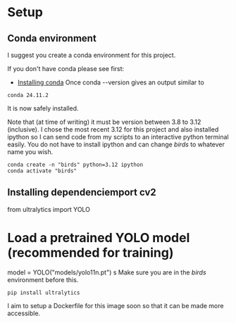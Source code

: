 # Setup 

## Conda environment
I suggest you create a conda environment for this project. 

If you don't have conda please see first:
- [Installing conda](https://docs.conda.io/projects/conda/en/latest/user-guide/install/index.html)
Once conda --version gives an output similar to 
``` shell 
conda 24.11.2
```
It is now safely installed. 

Note that (at time of writing) it must be version between 3.8 to 3.12 (inclusive). I chose the most recent 3.12 for this project and also installed ipython so I can send code from my scripts to an interactive python terminal easily. You do not have to install ipython and can change *birds* to whatever name you wish.
```
conda create -n "birds" python=3.12 ipython
conda activate "birds"
```
## Installing dependenciemport cv2
from ultralytics import YOLO
# Load a pretrained YOLO model (recommended for training)
model = YOLO("models/yolo11n.pt")
s
Make sure you are in the *birds* environment before this. 
``` shell 
pip install ultralytics
```

I aim to setup a Dockerfile for this image soon so that it can be made more accessible.
